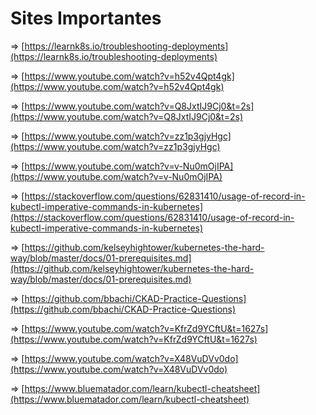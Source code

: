 # Sites Importantes

⇒ [https://learnk8s.io/troubleshooting-deployments](https://learnk8s.io/troubleshooting-deployments)

⇒ [https://www.youtube.com/watch?v=h52v4Qpt4gk](https://www.youtube.com/watch?v=h52v4Qpt4gk)

⇒ [https://www.youtube.com/watch?v=Q8JxtIJ9Cj0&t=2s](https://www.youtube.com/watch?v=Q8JxtIJ9Cj0&t=2s)

⇒ [https://www.youtube.com/watch?v=zz1p3gjyHgc](https://www.youtube.com/watch?v=zz1p3gjyHgc)

⇒ [https://www.youtube.com/watch?v=v-Nu0mOjIPA](https://www.youtube.com/watch?v=v-Nu0mOjIPA) 

⇒ [https://stackoverflow.com/questions/62831410/usage-of-record-in-kubectl-imperative-commands-in-kubernetes](https://stackoverflow.com/questions/62831410/usage-of-record-in-kubectl-imperative-commands-in-kubernetes)

⇒ [https://github.com/kelseyhightower/kubernetes-the-hard-way/blob/master/docs/01-prerequisites.md](https://github.com/kelseyhightower/kubernetes-the-hard-way/blob/master/docs/01-prerequisites.md)

⇒ [https://github.com/bbachi/CKAD-Practice-Questions](https://github.com/bbachi/CKAD-Practice-Questions)

⇒ [https://www.youtube.com/watch?v=KfrZd9YCftU&t=1627s](https://www.youtube.com/watch?v=KfrZd9YCftU&t=1627s)

⇒ [https://www.youtube.com/watch?v=X48VuDVv0do](https://www.youtube.com/watch?v=X48VuDVv0do)

⇒ [https://www.bluematador.com/learn/kubectl-cheatsheet](https://www.bluematador.com/learn/kubectl-cheatsheet)
